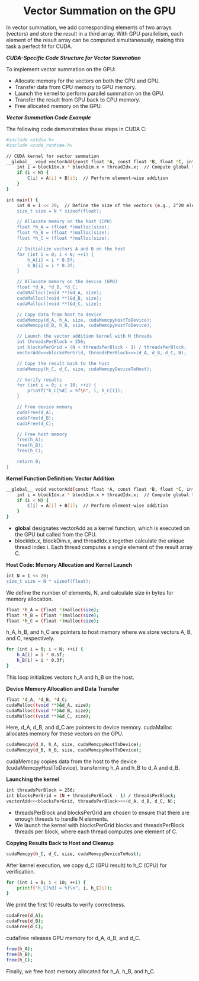 <p align="center"> <h1 align="center">Vector Summation on the GPU</h1> </p>

In vector summation, we add corresponding elements of two arrays (vectors) and store the result in a third array. With GPU parallelism, each element of the result array can be computed simultaneously, making this task a perfect fit for CUDA.

***CUDA-Specific Code Structure for Vector Summation***

To implement vector summation on the GPU:

- Allocate memory for the vectors on both the CPU and GPU.
- Transfer data from CPU memory to GPU memory.
- Launch the kernel to perform parallel summation on the GPU.
- Transfer the result from GPU back to CPU memory.
- Free allocated memory on the GPU.

***Vector Summation Code Example***

The following code demonstrates these steps in CUDA C:

```sh
#include <stdio.h>
#include <cuda_runtime.h>

// CUDA kernel for vector summation
__global__ void vectorAdd(const float *A, const float *B, float *C, int N) {
    int i = blockIdx.x * blockDim.x + threadIdx.x;  // Compute global thread index
    if (i < N) {
        C[i] = A[i] + B[i];  // Perform element-wise addition
    }
}

int main() {
    int N = 1 << 20;  // Define the size of the vectors (e.g., 2^20 elements)
    size_t size = N * sizeof(float);

    // Allocate memory on the host (CPU)
    float *h_A = (float *)malloc(size);
    float *h_B = (float *)malloc(size);
    float *h_C = (float *)malloc(size);

    // Initialize vectors A and B on the host
    for (int i = 0; i < N; ++i) {
        h_A[i] = i * 0.5f;
        h_B[i] = i * 0.3f;
    }

    // Allocate memory on the device (GPU)
    float *d_A, *d_B, *d_C;
    cudaMalloc((void **)&d_A, size);
    cudaMalloc((void **)&d_B, size);
    cudaMalloc((void **)&d_C, size);

    // Copy data from host to device
    cudaMemcpy(d_A, h_A, size, cudaMemcpyHostToDevice);
    cudaMemcpy(d_B, h_B, size, cudaMemcpyHostToDevice);

    // Launch the vector addition kernel with N threads
    int threadsPerBlock = 256;
    int blocksPerGrid = (N + threadsPerBlock - 1) / threadsPerBlock;
    vectorAdd<<<blocksPerGrid, threadsPerBlock>>>(d_A, d_B, d_C, N);

    // Copy the result back to the host
    cudaMemcpy(h_C, d_C, size, cudaMemcpyDeviceToHost);

    // Verify results
    for (int i = 0; i < 10; ++i) {
        printf("h_C[%d] = %f\n", i, h_C[i]);
    }

    // Free device memory
    cudaFree(d_A);
    cudaFree(d_B);
    cudaFree(d_C);

    // Free host memory
    free(h_A);
    free(h_B);
    free(h_C);

    return 0;
}
```
**Kernel Function Definition: Vector Addition**

```sh
__global__ void vectorAdd(const float *A, const float *B, float *C, int N) {
    int i = blockIdx.x * blockDim.x + threadIdx.x;  // Compute global thread index
    if (i < N) {
        C[i] = A[i] + B[i];  // Perform element-wise addition
    }
}
```
- __global__ designates vectorAdd as a kernel function, which is executed on the GPU but called from the CPU.
- blockIdx.x, blockDim.x, and threadIdx.x together calculate the unique thread index i. Each thread computes a single element of the result array C.


**Host Code: Memory Allocation and Kernel Launch**

```sh
int N = 1 << 20;
size_t size = N * sizeof(float);
```
We define the number of elements, N, and calculate size in bytes for memory allocation.

```sh
float *h_A = (float *)malloc(size);
float *h_B = (float *)malloc(size);
float *h_C = (float *)malloc(size);
```
h_A, h_B, and h_C are pointers to host memory where we store vectors A, B, and C, respectively.

```sh
for (int i = 0; i < N; ++i) {
    h_A[i] = i * 0.5f;
    h_B[i] = i * 0.3f;
}
```
This loop initializes vectors h_A and h_B on the host.

**Device Memory Allocation and Data Transfer**

```sh
float *d_A, *d_B, *d_C;
cudaMalloc((void **)&d_A, size);
cudaMalloc((void **)&d_B, size);
cudaMalloc((void **)&d_C, size);
```
Here, d_A, d_B, and d_C are pointers to device memory. cudaMalloc allocates memory for these vectors on the GPU.

```sh
cudaMemcpy(d_A, h_A, size, cudaMemcpyHostToDevice);
cudaMemcpy(d_B, h_B, size, cudaMemcpyHostToDevice);
```
cudaMemcpy copies data from the host to the device (cudaMemcpyHostToDevice), transferring h_A and h_B to d_A and d_B.

**Launching the kernel**
```sh
int threadsPerBlock = 256;
int blocksPerGrid = (N + threadsPerBlock - 1) / threadsPerBlock;
vectorAdd<<<blocksPerGrid, threadsPerBlock>>>(d_A, d_B, d_C, N);
```
- threadsPerBlock and blocksPerGrid are chosen to ensure that there are enough threads to handle N elements.
- We launch the kernel with blocksPerGrid blocks and threadsPerBlock threads per block, where each thread computes one element of C.

**Copying Results Back to Host and Cleanup**
```sh
cudaMemcpy(h_C, d_C, size, cudaMemcpyDeviceToHost);
```
After kernel execution, we copy d_C (GPU result) to h_C (CPU) for verification.

```sh
for (int i = 0; i < 10; ++i) {
    printf("h_C[%d] = %f\n", i, h_C[i]);
}
```
We print the first 10 results to verify correctness.

```sh
cudaFree(d_A);
cudaFree(d_B);
cudaFree(d_C);
```
cudaFree releases GPU memory for d_A, d_B, and d_C.

```sh
free(h_A);
free(h_B);
free(h_C);
```
Finally, we free host memory allocated for h_A, h_B, and h_C.

